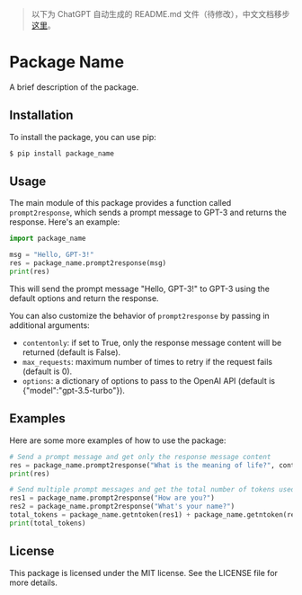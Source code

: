 > 以下为 ChatGPT 自动生成的 README.md 文件（待修改），中文文档移步[这里](README_zh_CN.md)。

# Package Name

A brief description of the package.

## Installation
To install the package, you can use pip:

```bash
$ pip install package_name
```

## Usage

The main module of this package provides a function called `prompt2response`, which sends a prompt message to GPT-3 and returns the response. Here's an example:

```python
import package_name

msg = "Hello, GPT-3!"
res = package_name.prompt2response(msg)
print(res)
```

This will send the prompt message "Hello, GPT-3!" to GPT-3 using the default options and return the response.

You can also customize the behavior of `prompt2response` by passing in additional arguments:

- `contentonly`: if set to True, only the response message content will be returned (default is False).
- `max_requests`: maximum number of times to retry if the request fails (default is 0).
- `options`: a dictionary of options to pass to the OpenAI API (default is {"model":"gpt-3.5-turbo"}).

## Examples

Here are some more examples of how to use the package:

```python
# Send a prompt message and get only the response message content
res = package_name.prompt2response("What is the meaning of life?", contentonly=True)
print(res)

# Send multiple prompt messages and get the total number of tokens used
res1 = package_name.prompt2response("How are you?")
res2 = package_name.prompt2response("What's your name?")
total_tokens = package_name.getntoken(res1) + package_name.getntoken(res2)
print(total_tokens)
```

## License

This package is licensed under the MIT license. See the LICENSE file for more details.